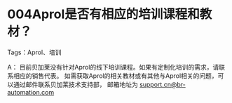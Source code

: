 # 004Aprol是否有相应的培训课程和教材？
Tags：Aprol、培训

A：
目前贝加莱没有针对Aprol的线下培训课程。如果有定制化培训的需求，请联系相应的销售代表。
如需获取Aprol的相关教材或有其他与Aprol相关的问题，可以通过邮件联系贝加莱技术支持部，
邮箱地址为 support.cn@br-automation.com